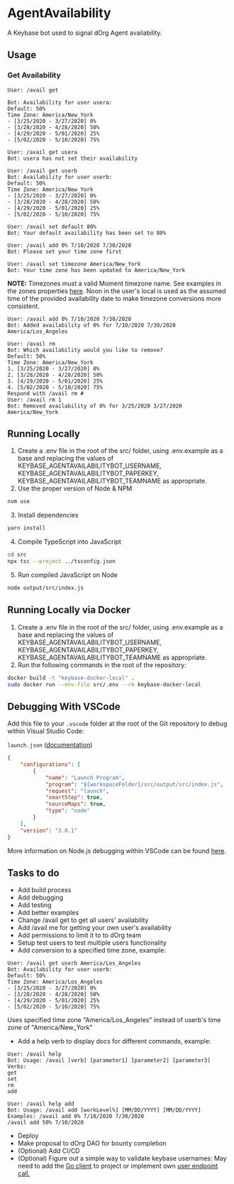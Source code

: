 # AgentAvailability

A Keybase bot used to signal dOrg Agent availability.

## Usage
### Get Availability
```
User: /avail get
```
```
Bot: Availability for user usera:
Default: 50%
Time Zone: America/New_York
- [3/25/2020 - 3/27/2020] 0%
- [3/28/2020 - 4/28/2020] 50%
- [4/29/2020 - 5/01/2020] 25%
- [5/02/2020 - 5/10/2020] 75%
```

```
User: /avail get usera
Bot: usera has not set their availability
```

```
User: /avail get userb
Bot: Availability for user userb:
Default: 50%
Time Zone: America/New_York
- [3/25/2020 - 3/27/2020] 0%
- [3/28/2020 - 4/28/2020] 50%
- [4/29/2020 - 5/01/2020] 25%
- [5/02/2020 - 5/10/2020] 75%
```

```
User: /avail set default 80%
Bot: Your default availability has been set to 80%
```

```
User: /avail add 0% 7/10/2020 7/30/2020
Bot: Please set your time zone first
```

```
User: /avail set timezone America/New_York
Bot: Your time zone has been updated to America/New_York
```

**NOTE:** Timezones must a valid Moment timezone name. 
See examples in the zones properties [here](https://github.com/moment/moment-timezone/blob/develop/data/meta/latest.json).
Noon in the user's local is used as the assumed time of the provided availability date to make timezone conversions more consistent.

```
User: /avail add 0% 7/10/2020 7/30/2020
Bot: Added availability of 0% for 7/10/2020 7/30/2020 America/Los_Angeles
```

```
User: /avail rm
Bot: Which availability would you like to remove?
Default: 50%
Time Zone: America/New_York
1. [3/25/2020 - 3/27/2020] 0%
2. [3/28/2020 - 4/28/2020] 50%
3. [4/29/2020 - 5/01/2020] 25%
4. [5/02/2020 - 5/10/2020] 75%
Respond with /avail rm #
User: /avail rm 1
Bot: Removed availability of 0% for 3/25/2020 3/27/2020 America/New_York
```

## Running Locally

1. Create a .env file in the root of the src/ folder, using .env.example as a base and replacing the values of 
KEYBASE_AGENTAVAILABILITYBOT_USERNAME, KEYBASE_AGENTAVAILABILITYBOT_PAPERKEY, KEYBASE_AGENTAVAILABILITYBOT_TEAMNAME as appropriate. 
2. Use the proper version of Node & NPM
```bash
nvm use
```
3. Install dependencies
```bash
yarn install
```
4. Compile TypeScript into JavaScript
```bash
cd src
npx tsc --project ../tsconfig.json
```
5. Run compiled JavaScript on Node
```bash
node output/src/index.js
```

## Running Locally via Docker

1. Create a .env file in the root of the src/ folder, using .env.example as a base and replacing the values of 
KEYBASE_AGENTAVAILABILITYBOT_USERNAME, KEYBASE_AGENTAVAILABILITYBOT_PAPERKEY, KEYBASE_AGENTAVAILABILITYBOT_TEAMNAME as appropriate. 
2. Run the following commands in the root of the repository:
```bash
docker build -t "keybase-docker-local" .
sudo docker run --env-file src/.env --rm keybase-docker-local
```

## Debugging With VSCode

Add this file to your `.vscode` folder at the root of the Git repository to debug within Visual Studio Code:

`launch.json` ([documentation](https://go.microsoft.com/fwlink/?linkid=830387))  

```json
{
    "configurations": [
        {
            "name": "Launch Program",
            "program": "${workspaceFolder}/src/output/src/index.js",
            "request": "launch",
            "smartStep": true,
            "sourceMaps": true,
            "type": "node"
        }
    ],
    "version": "3.0.1"
}
```

More information on Node.js debugging within VSCode can be found [here](https://code.visualstudio.com/docs/nodejs/nodejs-debugging).

## Tasks to do
* Add build process
* Add debugging
* Add testing
* Add better examples
* Change /avail get to get all users' availability
* Add /avail me for getting your own user's availability
* Add permissions to limit it to to dOrg team
* Setup test users to test multiple users functionality
* Add conversion to a specified time zone, example:
```
User: /avail get userb America/Los_Angeles
Bot: Availability for user userb:
Default: 50%
Time Zone: America/Los_Angeles
- [3/25/2020 - 3/27/2020] 0%
- [3/28/2020 - 4/28/2020] 50%
- [4/29/2020 - 5/01/2020] 25%
- [5/02/2020 - 5/10/2020] 75%
```
Uses specified time zone "America/Los_Angeles" instead of userb's time zone of "America/New_York"
* Add a help verb to display docs for different commands, example: 
```
User: /avail help
Bot: Usage: /avail [verb] [parameter1] [parameter2] [parameter3]
Verbs:
get
set
rm
add
```
```
User: /avail help add
Bot: Usage: /avail add [workLevel%] [MM/DD/YYYY] [MM/DD/YYYY]
Examples: /avail add 0% 7/10/2020 7/30/2020
/avail add 50% 7/10/2020
```
* Deploy
* Make proposal to dOrg DAO for bounty completion
* (Optional) Add CI/CD
* (Optional) Figure out a simple way to validate keybase usernames:
May need to add the [Go client](https://github.com/keybase/client) to project or implement own [user endpoint call.](https://keybase.io/docs/api/1.0/call/user/lookup)
